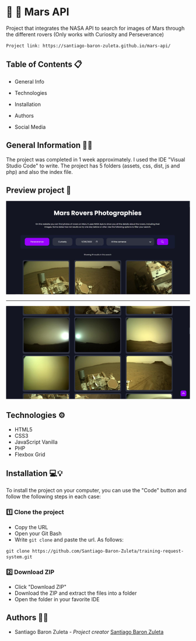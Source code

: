 # 📝 🌌 Mars API

Project that integrates the NASA API to search for images of Mars through the different rovers (Only works with Curiosity and Perseverance)

``` 
Project link: https://santiago-baron-zuleta.github.io/mars-api/
```

## Table of Contents 📋
- General Info

- Technologies

- Installation

- Authors

- Social Media

## General Information 🙋‍♂️

The project was completed in 1 week approximately. I used the IDE "Visual Studio Code" to write. The project has 5 folders (assets, css, dist, js and php) and also the index file.

## Preview project 📸
![](https://raw.githubusercontent.com/Santiago-Baron-Zuleta/mars-api/master/assets/preview_1.JPG)

-------------------------------------
![](https://raw.githubusercontent.com/Santiago-Baron-Zuleta/mars-api/master/assets/preview_2.JPG)

## Technologies ⚙️

- HTML5
- CSS3
- JavaScript Vanilla
- PHP
- Flexbox Grid

## Installation 💻💡

To install the project on your computer, you can use the "Code" button and follow the following steps in each case:

### 1️⃣ Clone the project

- Copy the URL
- Open your Git Bash
- Write ``` git clone ``` and paste the url. As follows:

``` 
git clone https://github.com/Santiago-Baron-Zuleta/training-request-system.git
```

### 2️⃣ Download ZIP

- Click "Download ZIP"
- Download the ZIP and extract the files into a folder
- Open the folder in your favorite IDE

## Authors 🦸‍♀️

- Santiago Baron Zuleta - *Project creator* [Santiago Baron Zuleta](https://github.com/santiagobaronz)